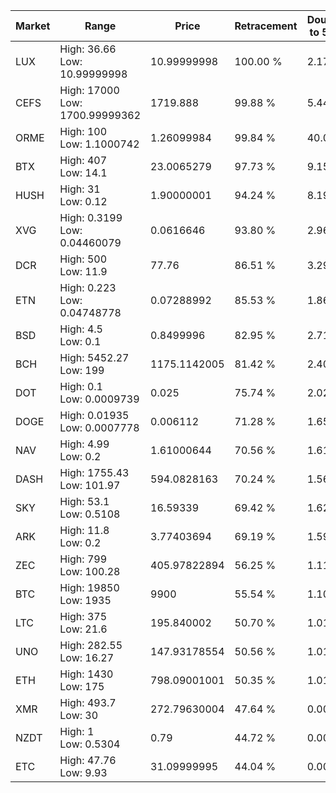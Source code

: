 | Market | Range | Price| Retracement | Doubles to 50% |
| --- | --- | --- | --- | --- |
| LUX | High: 36.66<br />Low: 10.99999998 | 10.99999998 | 100.00 % | 2.17 |
| CEFS | High: 17000<br />Low: 1700.99999362 | 1719.888 | 99.88 % | 5.44 |
| ORME | High: 100<br />Low: 1.1000742 | 1.26099984 | 99.84 % | 40.09 |
| BTX | High: 407<br />Low: 14.1 | 23.0065279 | 97.73 % | 9.15 |
| HUSH | High: 31<br />Low: 0.12 | 1.90000001 | 94.24 % | 8.19 |
| XVG | High: 0.3199<br />Low: 0.04460079 | 0.0616646 | 93.80 % | 2.96 |
| DCR | High: 500<br />Low: 11.9 | 77.76 | 86.51 % | 3.29 |
| ETN | High: 0.223<br />Low: 0.04748778 | 0.07288992 | 85.53 % | 1.86 |
| BSD | High: 4.5<br />Low: 0.1 | 0.8499996 | 82.95 % | 2.71 |
| BCH | High: 5452.27<br />Low: 199 | 1175.1142005 | 81.42 % | 2.40 |
| DOT | High: 0.1<br />Low: 0.0009739 | 0.025 | 75.74 % | 2.02 |
| DOGE | High: 0.01935<br />Low: 0.0007778 | 0.006112 | 71.28 % | 1.65 |
| NAV | High: 4.99<br />Low: 0.2 | 1.61000644 | 70.56 % | 1.61 |
| DASH | High: 1755.43<br />Low: 101.97 | 594.0828163 | 70.24 % | 1.56 |
| SKY | High: 53.1<br />Low: 0.5108 | 16.59339 | 69.42 % | 1.62 |
| ARK | High: 11.8<br />Low: 0.2 | 3.77403694 | 69.19 % | 1.59 |
| ZEC | High: 799<br />Low: 100.28 | 405.97822894 | 56.25 % | 1.11 |
| BTC | High: 19850<br />Low: 1935 | 9900 | 55.54 % | 1.10 |
| LTC | High: 375<br />Low: 21.6 | 195.840002 | 50.70 % | 1.01 |
| UNO | High: 282.55<br />Low: 16.27 | 147.93178554 | 50.56 % | 1.01 |
| ETH | High: 1430<br />Low: 175 | 798.09001001 | 50.35 % | 1.01 |
| XMR | High: 493.7<br />Low: 30 | 272.79630004 | 47.64 % | 0.00 |
| NZDT | High: 1<br />Low: 0.5304 | 0.79 | 44.72 % | 0.00 |
| ETC | High: 47.76<br />Low: 9.93 | 31.09999995 | 44.04 % | 0.00 |
